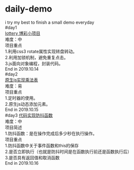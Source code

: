 
# daily-demo
i try my best to finish a small demo everyday  
 #day1  
  [lottery 博彩小项目](https://github.com/ziyunting/daily-demo/tree/master/day1%20lottery)  
  难度：中  
  项目重点  
  1.利用css3 rotate属性实现转盘转动。  
  2.利用加锁机制，避免重复点击。  
  3.js面向对象编程，封装代码。  
  End in 2019.10.14  
  #day2  
  [原生js实现乘法表](https://github.com/ziyunting/daily-demo/tree/master/day2%20%E5%8E%9F%E7%94%9Fjs%E5%AE%9E%E7%8E%B0%E4%B9%9D%E4%B9%9D%E4%B9%98%E6%B3%95%E8%A1%A8)  
  难度：易  
  项目重点  
  1.定时器的使用。  
  2.原生js动态添加元素。  
  End in 2019.10.15  
  #day3
  [代码实现防抖函数](https://github.com/ziyunting/daily-demo/tree/master/day3%20%E5%AE%9E%E7%8E%B0%E9%98%B2%E6%8A%96%E5%87%BD%E6%95%B0)  
  难度：中  
  项目简述  
  1.防抖函数：是在操作完成后多少秒在执行操作。  
  项目重点  
  1.防抖函数中关于事件函数和this的保存  
  2.是否立即执行（也就是防抖时间是在函数执行前还是函数执行后）  
  3.是否具有返回值和取消函数  
  End in 2019.10.16  
  